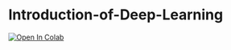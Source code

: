 # Introduction-of-Deep-Learning
[![Open In Colab](https://colab.research.google.com/assets/colab-badge.svg)](http://colab.research.google.com/gist/eqs/610095e8ab207d633ecc04ecb52a4a77/DPGMM.ipynb)
